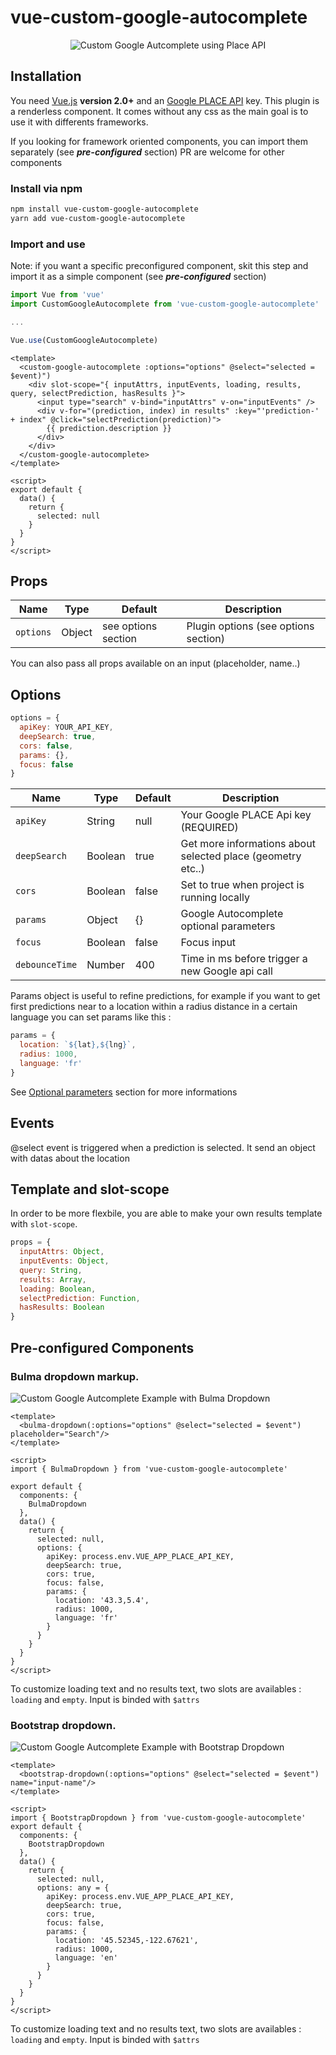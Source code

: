 # vue-custom-google-autocomplete

<p align="center">
  <img src="./img/vue-custom-google-autocomplete.png" alt="Custom Google Autcomplete using Place API">
</p>

## Installation

You need [Vue.js](https://vuejs.org/) **version 2.0+** and an [Google PLACE API](https://developers.google.com/places/web-service/get-api-key) key. This plugin is a renderless component. It comes without any css as the main goal is to use it with differents frameworks.

If you looking for framework oriented components, you can import them separately (see ***pre-configured*** section)
PR are welcome for other components

### Install via npm

```bash
npm install vue-custom-google-autocomplete
yarn add vue-custom-google-autocomplete
```

### Import and use

Note: if you want a specific preconfigured component, skit this step and import it as a simple component (see ***pre-configured*** section)

```javascript
import Vue from 'vue'
import CustomGoogleAutocomplete from 'vue-custom-google-autocomplete'

...

Vue.use(CustomGoogleAutocomplete)
```

```vue
<template>
  <custom-google-autocomplete :options="options" @select="selected = $event)")
    <div slot-scope="{ inputAttrs, inputEvents, loading, results, query, selectPrediction, hasResults }">
      <input type="search" v-bind="inputAttrs" v-on="inputEvents" />
      <div v-for="(prediction, index) in results" :key="'prediction-' + index" @click="selectPrediction(prediction)">
        {{ prediction.description }}
      </div>
    </div>
  </custom-google-autocomplete>
</template>

<script>
export default {
  data() {
    return {
      selected: null
    }
  }
}
</script>
```



## Props

| Name          | Type    | Default                                         | Description                                            |
|---------------|---------|-------------------------------------------------|--------------------------------------------------------|
| `options`     | Object  | see options section                             | Plugin options (see options section)                   |

You can also pass all props available on an input (placeholder, name..)

## Options

```javascript
options = {
  apiKey: YOUR_API_KEY,
  deepSearch: true,
  cors: false,
  params: {},
  focus: false
}
```

| Name                 | Type    | Default                      | Description                                                            |
|----------------------|---------|------------------------------|------------------------------------------------------------------------|
| `apiKey`             | String  | null                         | Your Google PLACE Api key (REQUIRED)                                   |
| `deepSearch`         | Boolean | true                         | Get more informations about selected place (geometry etc..)            |
| `cors`               | Boolean | false                        | Set to true when project is running locally                            |
| `params`             | Object  | {}                           | Google Autocomplete optional parameters                                |
| `focus`              | Boolean | false                        | Focus input                                                            |
| `debounceTime`       | Number  | 400                          | Time in ms before trigger a new Google api call                        |

Params object is useful to refine predictions, for example if you want to get first predictions near to a location within a radius distance in a certain language you can set params like this :

```javascript
params = {
  location: `${lat},${lng}`,
  radius: 1000,
  language: 'fr'
}
```
See [Optional parameters](https://developers.google.com/places/web-service/autocomplete) section for more informations

## Events

@select event is triggered when a prediction is selected. It send an object with datas about the location

## Template and slot-scope

In order to be more flexbile, you are able to make your own results template with `slot-scope`.

```javascript
props = {
  inputAttrs: Object,
  inputEvents: Object,
  query: String,
  results: Array,
  loading: Boolean,
  selectPrediction: Function,
  hasResults: Boolean
}
```

## Pre-configured Components


### Bulma dropdown markup.

<img src="./img/example-bulma-dropdown.gif" alt="Custom Google Autcomplete Example with Bulma Dropdown">

```vue
<template>
  <bulma-dropdown(:options="options" @select="selected = $event") placeholder="Search"/>
</template>

<script>
import { BulmaDropdown } from 'vue-custom-google-autocomplete'

export default {
  components: {
    BulmaDropdown
  },
  data() {
    return {
      selected: null,
      options: {
        apiKey: process.env.VUE_APP_PLACE_API_KEY,
        deepSearch: true,
        cors: true,
        focus: false,
        params: {
          location: '43.3,5.4',
          radius: 1000,
          language: 'fr'
        }
      }
    }
  }
}
</script>
```

To customize loading text and no results text, two slots are availables : `loading` and `empty`.
Input is binded with `$attrs`


### Bootstrap dropdown.

<img src="./img/example-bootstrap.png" alt="Custom Google Autcomplete Example with Bootstrap Dropdown">

```vue
<template>
  <bootstrap-dropdown(:options="options" @select="selected = $event") name="input-name"/>
</template>

<script>
import { BootstrapDropdown } from 'vue-custom-google-autocomplete'
export default {
  components: {
    BootstrapDropdown
  },
  data() {
    return {
      selected: null,
      options: any = {
        apiKey: process.env.VUE_APP_PLACE_API_KEY,
        deepSearch: true,
        cors: true,
        focus: false,
        params: {
          location: '45.52345,-122.67621',
          radius: 1000,
          language: 'en'
        }
      }
    }
  }
}
</script>
```

To customize loading text and no results text, two slots are availables : `loading` and `empty`.
Input is binded with `$attrs`
